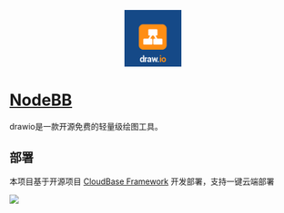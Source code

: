 <p align="center">
  <img height="100px" src="./logo.png" />
</p>

# [NodeBB](https://github.com/jgraph/drawio)

drawio是一款开源免费的轻量级绘图工具。

## 部署

本项目基于开源项目 [CloudBase Framework](https://github.com/Tencent/cloudbase-framework) 开发部署，支持一键云端部署

[![](https://main.qcloudimg.com/raw/67f5a389f1ac6f3b4d04c7256438e44f.svg)](https://console.cloud.tencent.com/tcb/env/index?action=CreateAndDeployCloudBaseProject&appUrl=https%3A%2F%2Fgithub.com%2FTencent-Cloud-Plugins%2FTencentCloudBase-drawio&branch=master)

